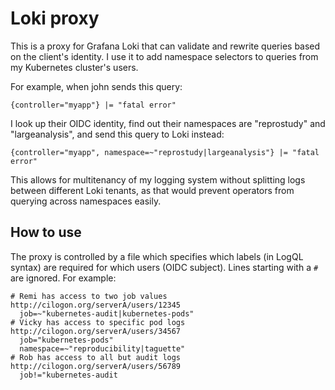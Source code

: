 Loki proxy
==========

This is a proxy for Grafana Loki that can validate and rewrite queries based on the client's identity. I use it to add namespace selectors to queries from my Kubernetes cluster's users.

For example, when john sends this query:

```logql
{controller="myapp"} |= "fatal error"
```

I look up their OIDC identity, find out their namespaces are "reprostudy" and "largeanalysis", and send this query to Loki instead:

```logql
{controller="myapp", namespace=~"reprostudy|largeanalysis"} |= "fatal error"
```

This allows for multitenancy of my logging system without splitting logs between different Loki tenants, as that would prevent operators from querying across namespaces easily.

## How to use

The proxy is controlled by a file which specifies which labels (in LogQL syntax) are required for which users (OIDC subject). Lines starting with a `#` are ignored. For example:

```plain
# Remi has access to two job values
http://cilogon.org/serverA/users/12345
  job=~"kubernetes-audit|kubernetes-pods"
# Vicky has access to specific pod logs
http://cilogon.org/serverA/users/34567
  job="kubernetes-pods"
  namespace=~"reproducibility|taguette"
# Rob has access to all but audit logs
http://cilogon.org/serverA/users/56789
  job!="kubernetes-audit
```
